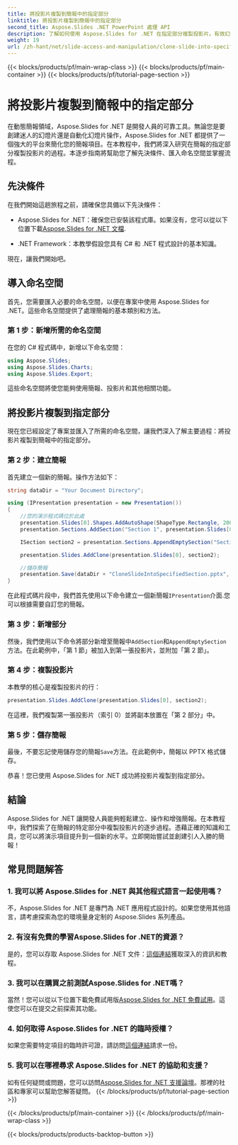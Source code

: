 ```yaml
---
title: 將投影片複製到簡報中的指定部分
linktitle: 將投影片複製到簡報中的指定部分
second_title: Aspose.Slides .NET PowerPoint 處理 API
description: 了解如何使用 Aspose.Slides for .NET 在指定部分複製投影片。有效幻燈片操作的逐步指南。
weight: 19
url: /zh-hant/net/slide-access-and-manipulation/clone-slide-into-specified-section/
---
```


{{< blocks/products/pf/main-wrap-class >}}
{{< blocks/products/pf/main-container >}}
{{< blocks/products/pf/tutorial-page-section >}}

# 將投影片複製到簡報中的指定部分


在動態簡報領域，Aspose.Slides for .NET 是開發人員的可靠工具。無論您是要創建迷人的幻燈片還是自動化幻燈片操作，Aspose.Slides for .NET 都提供了一個強大的平台來簡化您的簡報項目。在本教程中，我們將深入研究在簡報的指定部分複製投影片的過程。本逐步指南將幫助您了解先決條件、匯入命名空間並掌握流程。

## 先決條件

在我們開始這趟旅程之前，請確保您具備以下先決條件：

-  Aspose.Slides for .NET：確保您已安裝該程式庫。如果沒有，您可以從以下位置下載[Aspose.Slides for .NET 文檔](https://reference.aspose.com/slides/net/).

- .NET Framework：本教學假設您具有 C# 和 .NET 程式設計的基本知識。

現在，讓我們開始吧。

## 導入命名空間

首先，您需要匯入必要的命名空間，以便在專案中使用 Aspose.Slides for .NET。這些命名空間提供了處理簡報的基本類別和方法。

### 第 1 步：新增所需的命名空間

在您的 C# 程式碼中，新增以下命名空間：

```csharp
using Aspose.Slides;
using Aspose.Slides.Charts;
using Aspose.Slides.Export;
```

這些命名空間將使您能夠使用簡報、投影片和其他相關功能。

## 將投影片複製到指定部分

現在您已經設定了專案並匯入了所需的命名空間，讓我們深入了解主要過程：將投影片複製到簡報中的指定部分。

### 第 2 步：建立簡報

首先建立一個新的簡報。操作方法如下：

```csharp
string dataDir = "Your Document Directory";

using (IPresentation presentation = new Presentation())
{
    //您的演示程式碼位於此處
    presentation.Slides[0].Shapes.AddAutoShape(ShapeType.Rectangle, 200, 50, 300, 100);
    presentation.Sections.AddSection("Section 1", presentation.Slides[0]);

    ISection section2 = presentation.Sections.AppendEmptySection("Section 2");

    presentation.Slides.AddClone(presentation.Slides[0], section2);

    //儲存簡報
    presentation.Save(dataDir + "CloneSlideIntoSpecifiedSection.pptx", SaveFormat.Pptx);
}
```

在此程式碼片段中，我們首先使用以下命令建立一個新簡報`IPresentation`介面.您可以根據需要自訂您的簡報。

### 第 3 步：新增部分

然後，我們使用以下命令將部分新增至簡報中`AddSection`和`AppendEmptySection`方法。在此範例中，「第 1 節」被加入到第一張投影片，並附加「第 2 節」。

### 第 4 步：複製投影片

本教學的核心是複製投影片的行：

```csharp
presentation.Slides.AddClone(presentation.Slides[0], section2);
```

在這裡，我們複製第一張投影片（索引 0）並將副本放置在「第 2 部分」中。

### 第 5 步：儲存簡報

最後，不要忘記使用儲存您的簡報`Save`方法。在此範例中，簡報以 PPTX 格式儲存。

恭喜！您已使用 Aspose.Slides for .NET 成功將投影片複製到指定部分。

## 結論

Aspose.Slides for .NET 讓開發人員能夠輕鬆建立、操作和增強簡報。在本教程中，我們探索了在簡報的特定部分中複製投影片的逐步過程。憑藉正確的知識和工具，您可以將演示項目提升到一個新的水平。立即開始嘗試並創建引人入勝的簡報！

## 常見問題解答

### 1. 我可以將 Aspose.Slides for .NET 與其他程式語言一起使用嗎？

不，Aspose.Slides for .NET 是專門為 .NET 應用程式設計的。如果您使用其他語言，請考慮探索為您的環境量身定制的 Aspose.Slides 系列產品。

### 2. 有沒有免費的學習Aspose.Slides for .NET的資源？

是的，您可以存取 Aspose.Slides for .NET 文件：[這個連結](https://reference.aspose.com/slides/net/)獲取深入的資訊和教程。

### 3. 我可以在購買之前測試Aspose.Slides for .NET嗎？

當然！您可以從以下位置下載免費試用版[Aspose.Slides for .NET 免費試用](https://releases.aspose.com/)。這使您可以在提交之前探索其功能。

### 4. 如何取得 Aspose.Slides for .NET 的臨時授權？

如果您需要特定項目的臨時許可證，請訪問[這個連結](https://purchase.aspose.com/temporary-license/)請求一份。

### 5. 我可以在哪裡尋求 Aspose.Slides for .NET 的協助和支援？

如有任何疑問或問題，您可以訪問[Aspose.Slides for .NET 支援論壇](https://forum.aspose.com/)。那裡的社區和專家可以幫助您解答疑問。
{{< /blocks/products/pf/tutorial-page-section >}}

{{< /blocks/products/pf/main-container >}}
{{< /blocks/products/pf/main-wrap-class >}}

{{< blocks/products/products-backtop-button >}}
